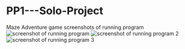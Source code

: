 # PP1---Solo-Project
Maze Adventure game
screenshots of running program
![screenshot of running program](https://user-images.githubusercontent.com/73730246/97770779-4ec0a800-1b04-11eb-895f-632faeef522e.png)
![screenshot of running program 2](https://user-images.githubusercontent.com/73730246/97770794-95ae9d80-1b04-11eb-924e-847fd3081336.png)
![screenshot of running program 3](https://user-images.githubusercontent.com/73730246/97770803-a7904080-1b04-11eb-9293-13f5e6d1a8d6.png)

